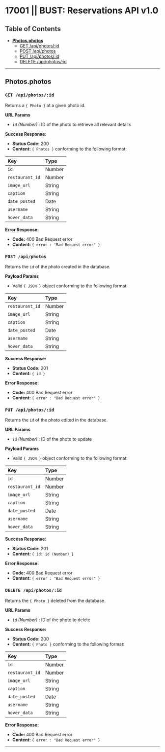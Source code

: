 # 17001 || BUST: Reservations API v1.0

 ## <a style="color: #333333">Table of Contents</a>
* [**Photos.photos**](#photosphotos)
    * [GET /api/photos/:id](#get-apiphotosid)
    * [POST /api/photos](#post-apiphotos)
    * [PUT /api/photos/:id](#put-apiphotosid)
    * [DELETE /api/photos/:id](#delete-apiphotosid)
<hr>

 ## Photos.photos
### `GET /api/photos/:id`
Returns a `{ Photo }` at a given photo id.

 **URL Params**
  * `id` _(Number)_ : ID of the photo to retrieve all relevant details

 **Success Response:**
  * **Status Code:** 200
  * **Content:** `{ Photos }` conforming to the following format:

   |Key              |Type    |
   |:--------------- |:------ |
   |`id`             |Number  |
   |`restaurant_id`  |Number  |
   |`image_url`      |String  |
   |`caption`        |String  |
   |`date_posted`    |Date    |
   |`username`       |String  |
   |`hover_data`     |String  |

 **Error Response:**
  * **Code:** 400 Bad Request error
  * **Content:** `{ error : "Bad Request error" }`

 ### `POST /api/photos`
Returns the `id` of the photo created in the database.

 **Payload Params**
  * Valid `{ JSON }` object conforming to the following format:

   |Key              |Type    |
   |:--------------- |:------ |
   |`restaurant_id`  |Number  |
   |`image_url`      |String  |
   |`caption`        |String  |
   |`date_posted`    |Date    |
   |`username`       |String  |
   |`hover_data`     |String  |

 **Success Response:**
  * **Status Code:** 201
  * **Content:** `{ id }`

 **Error Response:**
  * **Code:** 400 Bad Request error
  * **Content:** `{ error : "Bad Request error" }`

 ### `PUT /api/photos/:id`
Returns the `id` of the photo edited in the database.

 **URL Params**
  * `id` _(Number)_ : ID of the photo to update

 **Payload Params**
  * Valid `{ JSON }` object conforming to the following format:

   |Key              |Type    |
   |:--------------- |:------ |
   |`id`             |Number  |
   |`restaurant_id`  |Number  |
   |`image_url`      |String  |
   |`caption`        |String  |
   |`date_posted`    |Date    |
   |`username`       |String  |
   |`hover_data`     |String  |

 **Success Response:**
  * **Status Code:** 201
  * **Content:** `{ id: id (Number) }`

 **Error Response:**
  * **Code:** 400 Bad Request error
  * **Content:** `{ error : "Bad Request error" }`

 ### `DELETE /api/photos/:id`
Returns the `{ Photo }` deleted from the database.

 **URL Params**
  * `id` _(Number)_ : ID of the photo to delete

 **Success Response:**
  * **Status Code:** 200
  * **Content:** `{ Photo }` conforming to the following format:

   |Key              |Type    |
   |:--------------- |:------ |
   |`id`             |Number  |
   |`restaurant_id`  |Number  |
   |`image_url`      |String  |
   |`caption`        |String  |
   |`date_posted`    |Date    |
   |`username`       |String  |
   |`hover_data`     |String  |

 **Error Response:**
  * **Code:** 400 Bad Request error
  * **Content:** `{ error : "Bad Request error" }`
<hr>
